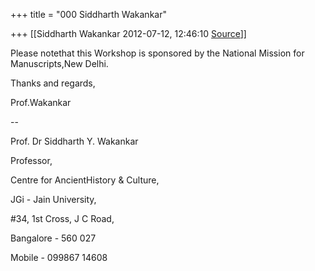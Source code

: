 +++
title = "000 Siddharth Wakankar"

+++
[[Siddharth Wakankar	2012-07-12, 12:46:10 [Source](https://groups.google.com/g/bvparishat/c/ZoqCVr2xleQ)]]





Please notethat this Workshop is sponsored by the National Mission for Manuscripts,New Delhi.



Thanks and regards,

Prof.Wakankar  
  
--  

Prof. Dr Siddharth Y. Wakankar  

Professor,

Centre for AncientHistory & Culture,

JGi - Jain University,

#34, 1st Cross, J C Road,

Bangalore - 560 027



Mobile - 099867 14608

  

